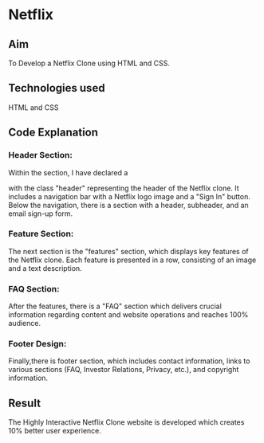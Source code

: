 # Netflix

## Aim 
To Develop a Netflix Clone using HTML and CSS.

## Technologies used
HTML and CSS

## Code Explanation

### Header Section: 

Within the <body> section, I have  declared a <div> with the class "header" representing the header of the Netflix clone. It includes a navigation bar with a Netflix logo image and a "Sign In" button. Below the navigation, there is a section with a header, subheader, and an email sign-up form.

### Feature Section: 
The next section is the "features" section, which displays key features of the Netflix clone. Each feature is presented in a row, consisting of an image and a text description.

### FAQ Section: 
After the features, there is a "FAQ" section which delivers crucial information regarding content and website operations and reaches 100% audience.
### Footer Design: 
Finally,there is footer section, which includes contact information, links to various sections (FAQ, Investor Relations, Privacy, etc.), and copyright information.

## Result
The Highly Interactive Netflix Clone website is developed which creates 10% better user experience. 
